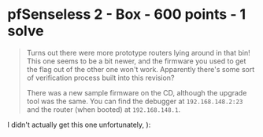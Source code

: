 # pfSenseless 2 - Box - 600 points - 1 solve
> Turns out there were more prototype routers lying around in that bin! This one
> seems to be a bit newer, and the firmware you used to get the flag out of the
> other one won't work. Apparently there's some sort of verification process built
> into this revision?
> 
> There was a new sample firmware on the CD, although the upgrade tool was the
> same. You can find the debugger at `192.168.148.2:23` and the router (when
> booted) at `192.168.148.1`.

I didn't actually get this one unfortunately, ):
